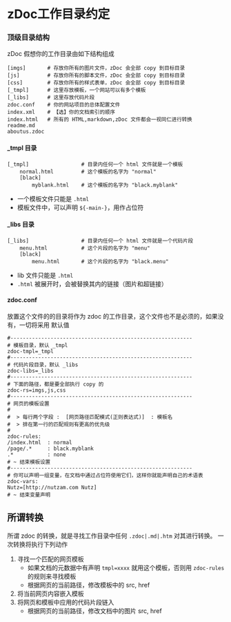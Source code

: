 zDoc工作目录约定
=====


### 顶级目录结构
	
zDoc 假想你的工作目录由如下结构组成

	[imgs]       # 存放你所有的图片文件，zDoc 会全部 copy 到目标目录
	[js]         # 存放你所有的脚本文件，zDoc 会全部 copy 到目标目录
	[css]        # 存放你所有的样式表单，zDoc 会全部 copy 到目标目录
	[_tmpl]      # 这里存放模板，一个网站可以有多个模板
	[_libs]      # 这里存放代码片段
	zdoc.conf    # 你的网站项目的总体配置文件
	index.xml    # 【选】你的文档索引的顺序
	index.html   # 所有的 HTML,markdown,zDoc 文件都会一视同仁进行转换
	readme.md     
	aboutus.zdoc
	
#### _tmpl 目录
	
	[_tmpl]                 # 目录内任何一个 html 文件就是一个模板
		normal.html         # 这个模板的名字为 "normal"
		[black]             
			myblank.html    # 这个模板的名字为 "black.myblank"
			
* 一个模板文件只能是 `.html`
* 模板文件中，可以声明 `${-main-}`，用作占位符


#### _libs 目录
	
	[_libs]                 # 目录内任何一个 html 文件就是一个代码片段
		menu.html           # 这个片段的名字为 "menu"
		[black]             
			menu.html       # 这个片段的名字为 "black.menu"

* lib 文件只能是 `.html`
* `.html` 被展开时，会被替换其内的链接（图片和超链接）
			
#### zdoc.conf

放置这个文件的的目录将作为 zdoc 的工作目录，这个文件也不是必须的，如果没有，一切将采用
默认值

	#-----------------------------------------------------------
	# 模板目录，默认 _tmpl
	zdoc-tmpl=_tmpl
	#-----------------------------------------------------------
	# 代码片段目录，默认 _libs
	zdoc-libs=_libs
	#-----------------------------------------------------------
	# 下面的路径，都是要全部执行 copy 的
	zdoc-rs=imgs,js,css
	#-----------------------------------------------------------
	# 网页的模板设置
	#
	#  > 每行两个字段 :  [网页路径匹配模式(正则表达式)]  : 模板名
	#  > 排在第一行的匹配规则有更高的优先级
	#
	zdoc-rules:
	/index.html  : normal
	/page/.*     : black.myblank
	.*           : none
	# ~ 结束模板设置
	#-----------------------------------------------------------
	# 你可以声明一组变量，在文档中通过占位符使用它们，这样你就能声明自己的术语表
	zdoc-vars:
	Nutz=[http://nutzam.com Nutz]
	# ~ 结束变量声明
	
## 所谓转换

所谓 zdoc 的转换，就是寻找工作目录中任何 `.zdoc|.md|.htm` 对其进行转换。
一次转换将执行下列动作

1. 寻找一个匹配的网页模板
	* 如果文档的元数据中有声明 `tmpl=xxxx` 就用这个模板，否则用 `zdoc-rules` 的规则来寻找模板
	* 根据网页的当前路径，修改模板中的 src, href
2. 将当前网页内容嵌入模板
3. 将网页和模板中应用的代码片段链入
	* 根据网页的当前路径，修改文档中的图片 src, href
	
	
